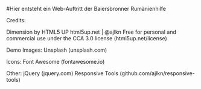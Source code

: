 #Hier entsteht ein Web-Auftritt der Baiersbronner Rumänienhilfe


Credits:

Dimension by HTML5 UP
html5up.net | @ajlkn
Free for personal and commercial use under the CCA 3.0 license (html5up.net/license)

Demo Images:
		Unsplash (unsplash.com)

Icons:
		Font Awesome (fontawesome.io)

Other:
		jQuery (jquery.com)
		Responsive Tools (github.com/ajlkn/responsive-tools)
